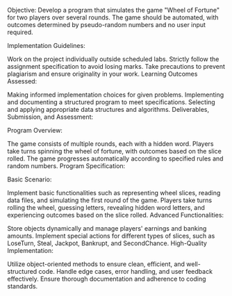 Objective: Develop a program that simulates the game "Wheel of Fortune" for two players over several rounds. The game should be automated, with outcomes determined by pseudo-random numbers and no user input required.

Implementation Guidelines:

Work on the project individually outside scheduled labs.
Strictly follow the assignment specification to avoid losing marks.
Take precautions to prevent plagiarism and ensure originality in your work.
Learning Outcomes Assessed:

Making informed implementation choices for given problems.
Implementing and documenting a structured program to meet specifications.
Selecting and applying appropriate data structures and algorithms.
Deliverables, Submission, and Assessment:

Program Overview:

The game consists of multiple rounds, each with a hidden word.
Players take turns spinning the wheel of fortune, with outcomes based on the slice rolled.
The game progresses automatically according to specified rules and random numbers.
Program Specification:

Basic Scenario:

Implement basic functionalities such as representing wheel slices, reading data files, and simulating the first round of the game.
Players take turns rolling the wheel, guessing letters, revealing hidden word letters, and experiencing outcomes based on the slice rolled.
Advanced Functionalities:

Store objects dynamically and manage players' earnings and banking amounts.
Implement special actions for different types of slices, such as LoseTurn, Steal, Jackpot, Bankrupt, and SecondChance.
High-Quality Implementation:

Utilize object-oriented methods to ensure clean, efficient, and well-structured code.
Handle edge cases, error handling, and user feedback effectively.
Ensure thorough documentation and adherence to coding standards.
